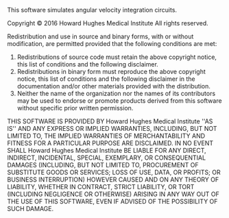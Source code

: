 This software simulates angular velocity integration circuits.

Copyright © 2016 Howard Hughes Medical Institute
All rights reserved.

Redistribution and use in source and binary forms, with or without
modification, are permitted provided that the following conditions are met:
1. Redistributions of source code must retain the above copyright notice, this
   list of conditions and the following disclaimer.
2. Redistributions in binary form must reproduce the above copyright notice,
   this list of conditions and the following disclaimer in the documentation
   and/or other materials provided with the distribution.
3. Neither the name of the organization nor the names of its contributors may
   be used to endorse or promote products derived from this software without
   specific prior written permission.

THIS SOFTWARE IS PROVIDED BY Howard Hughes Medical Institute ''AS IS'' AND ANY
EXPRESS OR IMPLIED WARRANTIES, INCLUDING, BUT NOT LIMITED TO, THE IMPLIED
WARRANTIES OF MERCHANTABILITY AND FITNESS FOR A PARTICULAR PURPOSE ARE
DISCLAIMED. IN NO EVENT SHALL Howard Hughes Medical Institute BE LIABLE FOR ANY
DIRECT, INDIRECT, INCIDENTAL, SPECIAL, EXEMPLARY, OR CONSEQUENTIAL DAMAGES
(INCLUDING, BUT NOT LIMITED TO, PROCUREMENT OF SUBSTITUTE GOODS OR SERVICES;
LOSS OF USE, DATA, OR PROFITS; OR BUSINESS INTERRUPTION) HOWEVER CAUSED AND ON
ANY THEORY OF LIABILITY, WHETHER IN CONTRACT, STRICT LIABILITY, OR TORT
(INCLUDING NEGLIGENCE OR OTHERWISE) ARISING IN ANY WAY OUT OF THE USE OF THIS
SOFTWARE, EVEN IF ADVISED OF THE POSSIBILITY OF SUCH DAMAGE.
